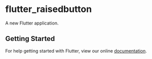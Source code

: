 # flutter_raisedbutton

A new Flutter application.

## Getting Started

For help getting started with Flutter, view our online
[documentation](https://flutter.io/).
